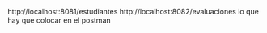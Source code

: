 http://localhost:8081/estudiantes
http://localhost:8082/evaluaciones
lo que hay que colocar en el postman
